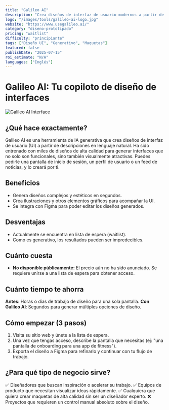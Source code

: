```yaml
---
title: "Galileo AI"
description: "Crea diseños de interfaz de usuario modernos a partir de una simple descripción textual."
logo: "/images/tools/galileo-ai-logo.jpg"
website: "https://www.usegalileo.ai/"
category: "diseno-prototipado"
pricing: "waitlist"
difficulty: "principiante"
tags: ["Diseño UI", "Generativo", "Maquetas"]
featured: false
publishDate: "2025-07-15"
roi_estimate: "N/A"
languages: ["Inglés"]
---
```


# Galileo AI: Tu copiloto de diseño de interfaces

![Galileo AI Interface](/images/tools/galileo-ai-hero.jpg)

## ¿Qué hace exactamente?
Galileo AI es una herramienta de IA generativa que crea diseños de interfaz de usuario (UI) a partir de descripciones en lenguaje natural. Ha sido entrenado con miles de diseños de alta calidad para generar interfaces que no solo son funcionales, sino también visualmente atractivas. Puedes pedirle una pantalla de inicio de sesión, un perfil de usuario o un feed de noticias, y lo creará por ti.

## Beneficios
- Genera diseños complejos y estéticos en segundos.
- Crea ilustraciones y otros elementos gráficos para acompañar la UI.
- Se integra con Figma para poder editar los diseños generados.

## Desventajas
- Actualmente se encuentra en lista de espera (waitlist).
- Como es generativo, los resultados pueden ser impredecibles.

## Cuánto cuesta
- **No disponible públicamente:** El precio aún no ha sido anunciado. Se requiere unirse a una lista de espera para obtener acceso.

## Cuánto tiempo te ahorra
**Antes**: Horas o días de trabajo de diseño para una sola pantalla.
**Con Galileo AI**: Segundos para generar múltiples opciones de diseño.

## Cómo empezar (3 pasos)
1. Visita su sitio web y únete a la lista de espera.
2. Una vez que tengas acceso, describe la pantalla que necesitas (ej: "una pantalla de onboarding para una app de fitness").
3. Exporta el diseño a Figma para refinarlo y continuar con tu flujo de trabajo.

## ¿Para qué tipo de negocio sirve?
✅ Diseñadores que buscan inspiración o acelerar su trabajo.
✅ Equipos de producto que necesitan visualizar ideas rápidamente.
✅ Cualquiera que quiera crear maquetas de alta calidad sin ser un diseñador experto.
❌ Proyectos que requieren un control manual absoluto sobre el diseño.
